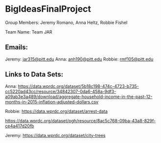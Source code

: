 # BigIdeasFinalProject
Group Members: Jeremy Romano, Anna Heltz, Robbie Fishel

Team Name: Team JAR

## Emails: 
Jeremy: jar315@pitt.edu
Anna: anh190@pitt.edu
Robbie: rmf105@pitt.edu

## Links to Data Sets:
Anna: https://data.wprdc.org/dataset/5b18c198-474c-4723-b735-cc5220ad43cc/resource/34842307-0da6-458a-9df3-a09ab3e3a489/download/aggregate-household-income-in-the-past-12-months-in-2015-inflation-adjusted-dollars.csv

Robbie: https://data.wprdc.org/dataset/arrest-data

https://data.wprdc.org/dataset/pgh/resource/8ac5c768-09ba-43a8-829f-ce4a417d20fb

Jeremy: https://data.wprdc.org/dataset/city-trees
